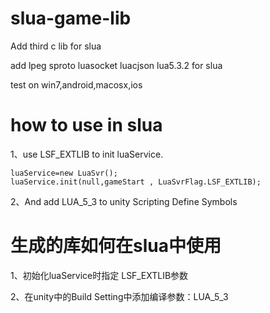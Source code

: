 ﻿# slua-game-lib

Add third c lib for slua

add lpeg sproto luasocket luacjson lua5.3.2 for slua

test on win7,android,macosx,ios

# how to use in slua

1、use LSF_EXTLIB to init luaService.

	luaService=new LuaSvr();
  	luaService.init(null,gameStart , LuaSvrFlag.LSF_EXTLIB);
	
2、And add LUA_5_3 to unity Scripting Define Symbols

# 生成的库如何在slua中使用

1、初始化luaService时指定 LSF_EXTLIB参数

2、在unity中的Build Setting中添加编译参数：LUA_5_3
